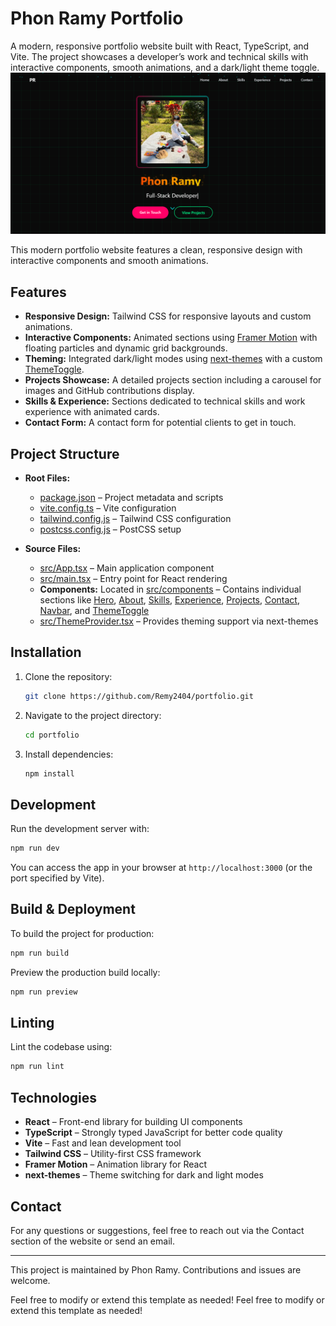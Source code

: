 
# Phon Ramy Portfolio

A modern, responsive portfolio website built with React, TypeScript, and Vite. The project showcases a developer’s work and technical skills with interactive components, smooth animations, and a dark/light theme toggle.
![Portfolio Preview](./Img/Hero.png)

This modern portfolio website features a clean, responsive design with interactive components and smooth animations.


## Features

- **Responsive Design:** Tailwind CSS for responsive layouts and custom animations.
- **Interactive Components:** Animated sections using [Framer Motion](https://www.framer.com/motion/) with floating particles and dynamic grid backgrounds.
- **Theming:** Integrated dark/light modes using [next-themes](https://github.com/pacocoursey/next-themes) with a custom [ThemeToggle](src/components/ThemeToggle.tsx).
- **Projects Showcase:** A detailed projects section including a carousel for images and GitHub contributions display.
- **Skills & Experience:** Sections dedicated to technical skills and work experience with animated cards.
- **Contact Form:** A contact form for potential clients to get in touch.

## Project Structure

- **Root Files:**  
  - [package.json](package.json) – Project metadata and scripts  
  - [vite.config.ts](vite.config.ts) – Vite configuration  
  - [tailwind.config.js](tailwind.config.js) – Tailwind CSS configuration  
  - [postcss.config.js](postcss.config.js) – PostCSS setup  

- **Source Files:**  
  - [src/App.tsx](src/App.tsx) – Main application component  
  - [src/main.tsx](src/main.tsx) – Entry point for React rendering  
  - **Components:** Located in [src/components](src/components/) – Contains individual sections like [Hero](src/components/Hero.tsx), [About](src/components/About.tsx), [Skills](src/components/Skills.tsx), [Experience](src/components/Experience.tsx), [Projects](src/components/Projects.tsx), [Contact](src/components/Contact.tsx), [Navbar](src/components/Navbar.tsx), and [ThemeToggle](src/components/ThemeToggle.tsx)  
  - [src/ThemeProvider.tsx](src/ThemeProvider.tsx) – Provides theming support via next-themes

## Installation

1. Clone the repository:
   ```sh
   git clone https://github.com/Remy2404/portfolio.git
   ```

2. Navigate to the project directory:
   ```sh
   cd portfolio
   ```

3. Install dependencies:
   ```sh
   npm install
   ```

## Development

Run the development server with:
```sh
npm run dev
```
You can access the app in your browser at `http://localhost:3000` (or the port specified by Vite).

## Build & Deployment

To build the project for production:
```sh
npm run build
```
Preview the production build locally:
```sh
npm run preview
```

## Linting

Lint the codebase using:
```sh
npm run lint
```

## Technologies

- **React** – Front-end library for building UI components
- **TypeScript** – Strongly typed JavaScript for better code quality
- **Vite** – Fast and lean development tool
- **Tailwind CSS** – Utility-first CSS framework
- **Framer Motion** – Animation library for React
- **next-themes** – Theme switching for dark and light modes

## Contact

For any questions or suggestions, feel free to reach out via the Contact section of the website or send an email.

---

This project is maintained by Phon Ramy. Contributions and issues are welcome.


Feel free to modify or extend this template as needed!
Feel free to modify or extend this template as needed!